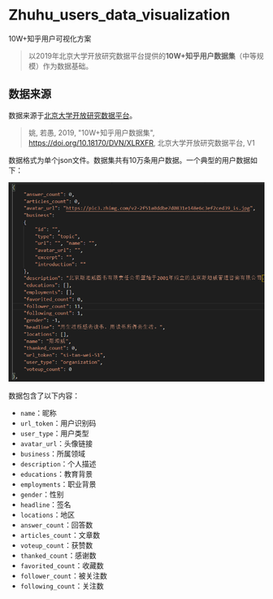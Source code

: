 # Zhuhu_users_data_visualization
10W+知乎用户可视化方案

> 以2019年北京大学开放研究数据平台提供的**10W+知乎用户数据集**（中等规模）作为数据基础。

## 数据来源

数据来源于[北京大学开放研究数据平台](https://opendata.pku.edu.cn/dataverse/pku)。

> 姚, 若愚, 2019, "10W+知乎用户数据集", https://doi.org/10.18170/DVN/XLRXFR, 北京大学开放研究数据平台, V1

数据格式为单个json文件。数据集共有10万条用户数据。一个典型的用户数据如下：

![typical-user-data](img/typical-user-data.png)

数据包含了以下内容：

- `name`：昵称
- `url_token`：用户识别码
- `user_type`：用户类型
- `avatar_url`：头像链接
- `business`：所属领域
- `description`：个人描述
- `educations`：教育背景
- `employments`：职业背景
- `gender`：性别
- `headline`：签名
- `locations`：地区
- `answer_count`：回答数
- `articles_count`：文章数
- `voteup_count`：获赞数
- `thanked_count`：感谢数
- `favorited_count`：收藏数
- `follower_count`：被关注数
- `following_count`：关注数


